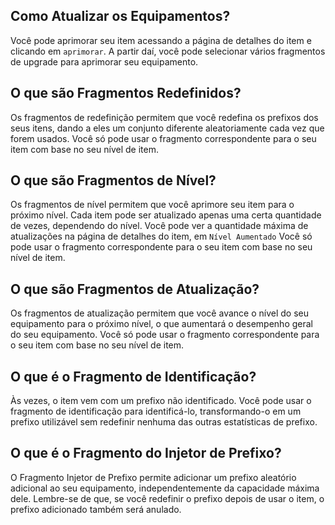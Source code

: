 ## Como Atualizar os Equipamentos?
Você pode aprimorar seu item acessando a página de detalhes do item e clicando em `aprimorar`.
A partir daí, você pode selecionar vários fragmentos de upgrade para aprimorar seu equipamento.

## O que são Fragmentos Redefinidos?
Os fragmentos de redefinição permitem que você redefina os prefixos dos seus itens, dando a eles um conjunto diferente aleatoriamente cada vez que forem usados.
Você só pode usar o fragmento correspondente para o seu item com base no seu nível de item.

## O que são Fragmentos de Nível?
Os fragmentos de nível permitem que você aprimore seu item para o próximo nível.
Cada item pode ser atualizado apenas uma certa quantidade de vezes, dependendo do nível. Você pode ver a quantidade máxima de atualizações na página de detalhes do item, em `Nível Aumentado`
Você só pode usar o fragmento correspondente para o seu item com base no seu nível de item.

## O que são Fragmentos de Atualização?
Os fragmentos de atualização permitem que você avance o nível do seu equipamento para o próximo nível, o que aumentará o desempenho geral do seu equipamento.
Você só pode usar o fragmento correspondente para o seu item com base no seu nível de item.

## O que é o Fragmento de Identificação?
Às vezes, o item vem com um prefixo não identificado. Você pode usar o fragmento de identificação para identificá-lo, transformando-o em um prefixo utilizável sem redefinir nenhuma das outras estatísticas de prefixo.

## O que é o Fragmento do Injetor de Prefixo?
O Fragmento Injetor de Prefixo permite adicionar um prefixo aleatório adicional ao seu equipamento, independentemente da capacidade máxima dele.
Lembre-se de que, se você redefinir o prefixo depois de usar o item, o prefixo adicionado também será anulado.
